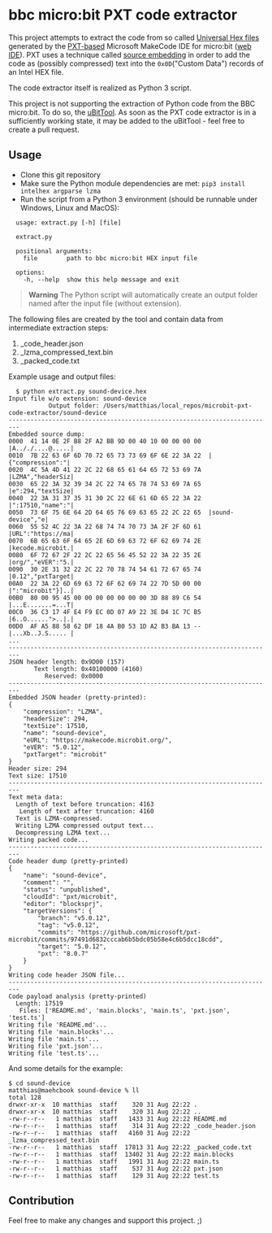 # bbc micro:bit PXT code extractor

This project attempts to extract the code from so called [Universal Hex files](https://tech.microbit.org/software/spec-universal-hex/) generated by the [PXT-based](https://github.com/microsoft/pxt) Microsoft MakeCode IDE for micro:bit ([web IDE](https://makecode.microbit.org/)). PXT uses a technique called [source embedding](https://github.com/Microsoft/pxt/blob/437f53ca6311335c7f3f75a062ec1079b4e7806a/docs/source-embedding.md) in order to add the code as (possibly compressed) text into the `0x0D`("Custom Data") records of an Intel HEX file.

The code extractor itself is realized as Python 3 script.

This project is not supporting the extraction of Python code from the BBC micro:bit. To do so, the [uBitTool](https://github.com/carlosperate/ubittool). As soon as the PXT code extractor is in a sufficiently working state, it may be added to the uBitTool - feel free to create a pull request.


## Usage

* Clone this git repository
* Make sure the Python module dependencies are met: `pip3 install intelhex argparse lzma`
* Run the script from a Python 3 environment (should be runnable under Windows, Linux and MacOS):

```
  usage: extract.py [-h] [file]

  extract.py

  positional arguments:
    file        path to bbc micro:bit HEX input file

  options:
    -h, --help  show this help message and exit
```

> **Warning**
> The Python script will automatically create an output folder named after the input file (without extension).

The following files are created by the tool and contain data from intermediate extraction steps:

1. _code_header.json
1. _lzma_compressed_text.bin
1. _packed_code.txt


Example usage and output files:

```
  $ python extract.py sound-device.hex       
Input file w/o extension: sound-device
           Output folder: /Users/matthias/local_repos/microbit-pxt-code-extractor/sound-device
-------------------------------------------------------------------------
Embedded source dump:
0000  41 14 0E 2F B8 2F A2 BB 9D 00 40 10 00 00 00 00  |A.././....@.....|
0010  7B 22 63 6F 6D 70 72 65 73 73 69 6F 6E 22 3A 22  |{"compression":"|
0020  4C 5A 4D 41 22 2C 22 68 65 61 64 65 72 53 69 7A  |LZMA","headerSiz|
0030  65 22 3A 32 39 34 2C 22 74 65 78 74 53 69 7A 65  |e":294,"textSize|
0040  22 3A 31 37 35 31 30 2C 22 6E 61 6D 65 22 3A 22  |":17510,"name":"|
0050  73 6F 75 6E 64 2D 64 65 76 69 63 65 22 2C 22 65  |sound-device","e|
0060  55 52 4C 22 3A 22 68 74 74 70 73 3A 2F 2F 6D 61  |URL":"https://ma|
0070  6B 65 63 6F 64 65 2E 6D 69 63 72 6F 62 69 74 2E  |kecode.microbit.|
0080  6F 72 67 2F 22 2C 22 65 56 45 52 22 3A 22 35 2E  |org/","eVER":"5.|
0090  30 2E 31 32 22 2C 22 70 78 74 54 61 72 67 65 74  |0.12","pxtTarget|
00A0  22 3A 22 6D 69 63 72 6F 62 69 74 22 7D 5D 00 00  |":"microbit"}]..|
00B0  80 00 95 45 00 00 00 00 00 00 00 3D 88 89 C6 54  |...E.......=...T|
00C0  36 C3 17 4F E4 F9 EC 0D 07 A9 22 3E D4 1C 7C B5  |6..O......">..|.|
00D0  AF A5 88 58 62 DF 18 4A B0 53 1D A2 B3 BA 13 --  |...Xb..J.S..... |
...
-------------------------------------------------------------------------
JSON header length: 0x9D00 (157)
       Text length: 0x40100000 (4160)
          Reserved: 0x0000
-------------------------------------------------------------------------
Embedded JSON header (pretty-printed):
{
    "compression": "LZMA",
    "headerSize": 294,
    "textSize": 17510,
    "name": "sound-device",
    "eURL": "https://makecode.microbit.org/",
    "eVER": "5.0.12",
    "pxtTarget": "microbit"
}
Header size: 294
Text size: 17510
-------------------------------------------------------------------------
Text meta data:
  Length of text before truncation: 4163
   Length of text after truncation: 4160
  Text is LZMA-compressed.
  Writing LZMA compressed output text...
  Decompressing LZMA text...
Writing packed code...
-------------------------------------------------------------------------
Code header dump (pretty-printed)
{
    "name": "sound-device",
    "comment": "",
    "status": "unpublished",
    "cloudId": "pxt/microbit",
    "editor": "blocksprj",
    "targetVersions": {
        "branch": "v5.0.12",
        "tag": "v5.0.12",
        "commits": "https://github.com/microsoft/pxt-microbit/commits/97491d6832cccab6b5bdc05b58e4c6b5dcc18cdd",
        "target": "5.0.12",
        "pxt": "8.0.7"
    }
}
Writing code header JSON file...
-------------------------------------------------------------------------
Code payload analysis (pretty-printed)
  Length: 17519
   Files: ['README.md', 'main.blocks', 'main.ts', 'pxt.json', 'test.ts']
Writing file 'README.md'...
Writing file 'main.blocks'...
Writing file 'main.ts'...
Writing file 'pxt.json'...
Writing file 'test.ts'...
```

And some details for the example:

```
$ cd sound-device
matthias@maehcbook sound-device % ll
total 128
drwxr-xr-x  10 matthias  staff    320 31 Aug 22:22 .
drwxr-xr-x  10 matthias  staff    320 31 Aug 22:22 ..
-rw-r--r--   1 matthias  staff   1433 31 Aug 22:22 README.md
-rw-r--r--   1 matthias  staff    314 31 Aug 22:22 _code_header.json
-rw-r--r--   1 matthias  staff   4160 31 Aug 22:22 _lzma_compressed_text.bin
-rw-r--r--   1 matthias  staff  17813 31 Aug 22:22 _packed_code.txt
-rw-r--r--   1 matthias  staff  13402 31 Aug 22:22 main.blocks
-rw-r--r--   1 matthias  staff   1991 31 Aug 22:22 main.ts
-rw-r--r--   1 matthias  staff    537 31 Aug 22:22 pxt.json
-rw-r--r--   1 matthias  staff    129 31 Aug 22:22 test.ts
```


## Contribution

Feel free to make any changes and support this project. ;)
